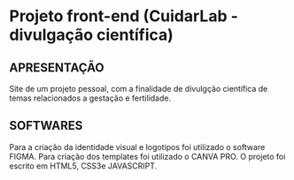 # Projeto front-end (CuidarLab - divulgação científica)

## APRESENTAÇÃO

Site de um projeto pessoal, com a finalidade de divulgção científica de temas relacionados a gestação e fertilidade.

## SOFTWARES

Para a criação da identidade visual e logotipos foi utilizado o software FIGMA. Para criação dos templates foi utilizado o CANVA PRO. O projeto foi escrito em HTML5, CSS3e JAVASCRIPT.
